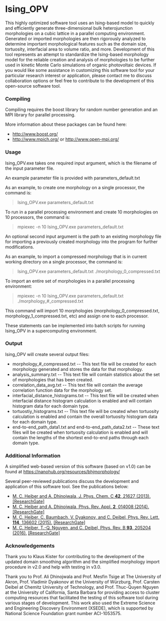 Ising_OPV
=========

This highly optimized software tool uses an Ising-based model to quickly and efficiently generate three-dimensional bulk heterojunction morphologies on a cubic lattice in a parallel computing environment. Generated or imported morphologies are then rigorously analyzed to determine important morphological features such as the domain size, tortuosity, interfacial area to volume ratio, and more.  Development of this tool represents an attempt to standardize the Ising-based morphology model for the reliable creation and analysis of morphologies to be further used in kinetic Monte Carlo simulations of organic photovoltaic devices. If you would like some assistance in customizing this software tool for your particular research interest or application, please contact me to discuss collaboration options or feel free to contribute to the development of this open-source software tool.

### Compiling
Compiling requires the boost library for random number generation and an MPI library for parallel processing.

More information about these packages can be found here:
- http://www.boost.org/
- http://www.mpich.org/ or http://www.open-mpi.org/

### Usage
Ising_OPV.exe takes one required input argument, which is the filename of the input parameter file.

An example parameter file is provided with parameters_default.txt

As an example, to create one morphology on a single processor, the command is:
>    Ising_OPV.exe parameters_default.txt

To run in a parallel processing environment and create 10 morphologies on 10 processors, the command is:
>    mpiexec -n 10 Ising_OPV.exe parameters_default.txt

An optional second input argument is the path to an existing morphology file for importing a previously created morphology into the program for further modifications.

As an example, to import a compressed morphology that is in current working directory on a single processor, the command is:
>    Ising_OPV.exe parameters_default.txt ./morphology_0_compressed.txt

To import an entire set of morphologies in a parallel processing environment:
>    mpiexec -n 10 Ising_OPV.exe parameters_default.txt ./morphology_#_compressed.txt

This command will import 10 morphologies (morphology_0_compressed.txt, morphology_1_compressed.txt, etc) and assign one to each processor.

These statements can be implemented into batch scripts for running Ising_OPV in a supercomputing environment.

### Output
Ising_OPV will create several output files:
- morphology_#_compressed.txt -- This text file will be created for each morphology generated and stores the data for that morphology.
- analysis_summary.txt -- This text file will contain statistics about the set of morphologies that has been created.
- correlation_data_avg.txt -- This text file will contain the average correlation function data for the morphology set.
- interfacial_distance_histograms.txt -- This text file will be created when interfacial distance histogram calculation is enabled and will contain histogram data for each domain type.
-  tortuostiy_histograms.txt -- This text file will be created when tortuosity calculation is enabled and contain the overall tortuosity histogram data for each domain type.
-  end-to-end_path_data1.txt and end-to-end_path_data2.txt -- These text files will be created when tortuosity calculation is enabled and will contain the lengths of the shortest end-to-end paths through each domain type.

### Additional Information
A simplified web-based version of this software (based on v1.0) can be found at https://nanohub.org/resources/bhjmorphology/

Several peer-reviewed publications discuss the development and application of this software tool.  See the publications below:
- [M. C. Heiber and A. Dhinojwala, J. Phys. Chem. C **42**, 21627 (2013).](http://pubs.acs.org/doi/abs/10.1021/jp403396v) [[ResearchGate]](https://www.researchgate.net/publication/257768674_Estimating_the_Magnitude_of_Exciton_Delocalization_in_Regioregular_P3HT)
- [M. C. Heiber and A. Dhinojwala, Phys. Rev. Appl. **2**, 014008 (2014).](http://journals.aps.org/prapplied/abstract/10.1103/PhysRevApplied.2.014008) [[ResearchGate]](https://www.researchgate.net/publication/264419218_Efficient_Generation_of_Model_Bulk_Heterojunction_Morphologies_for_Organic_Photovoltaic_Device_Modeling)
- [M. C. Heiber, C. Baumbach, V. Dyakonov, and C. Deibel, Phys. Rev. Lett. **114**, 136602 (2015).](http://journals.aps.org/prl/abstract/10.1103/PhysRevLett.114.136602) [[ResearchGate]](https://www.researchgate.net/publication/274375035_Encounter-Limited_Charge-Carrier_Recombination_in_Phase-Separated_Organic_Semiconductor_Blends)
- [M. C. Heiber, T.-Q. Nguyen, and C. Deibel, Phys. Rev. B **93**, 205204 (2016).](http://journals.aps.org/prb/abstract/10.1103/PhysRevB.93.205204) [[ResearchGate]](https://www.researchgate.net/publication/302940594_Charge_Carrier_Concentration_Dependence_of_Encounter-Limited_Bimolecular_Recombination_in_Phase-Separated_Organic_Semiconductor_Blends)

### Acknowledgements
Thank you to Klaus Kister for contributing to the development of the updated domain smoothing algorithm and the simplified morphology import procedure in v2.0 and help with testing in v3.0.

Thank you to Prof. Ali Dhinojwala and Prof. Mesfin Tsige at The University of Akron, Prof. Vladimir Dyakonov at the University of Würzburg, Prof. Carsten Deibel at Chemitz University of Technology, and Prof. Thuc-Quyen Nguyen at the University of California, Santa Barbara for providing access to cluster computing resources that facilitated the testing of this software tool during various stages of development.  This work also used the Extreme Science and Engineering Discovery Environment (XSEDE), which is supported by National Science Foundation grant number ACI-1053575.

